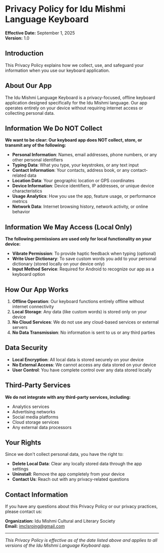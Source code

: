 # Privacy Policy for Idu Mishmi Language Keyboard

**Effective Date:** September 1, 2025  
**Version:** 1.0

## Introduction

This Privacy Policy explains how we collect, use, and safeguard your information when you use our keyboard application.

## About Our App

The Idu Mishmi Language Keyboard is a privacy-focused, offline keyboard application designed specifically for the Idu Mishmi language. Our app operates entirely on your device without requiring internet access or collecting personal data.

## Information We Do NOT Collect

**We want to be clear: Our keyboard app does NOT collect, store, or transmit any of the following:**

- **Personal Information**: Names, email addresses, phone numbers, or any other personal identifiers
- **Typing Data**: What you type, your keystrokes, or any text input
- **Contact Information**: Your contacts, address book, or any contact-related data
- **Location Data**: Your geographic location or GPS coordinates
- **Device Information**: Device identifiers, IP addresses, or unique device characteristics
- **Usage Analytics**: How you use the app, feature usage, or performance metrics
- **Network Data**: Internet browsing history, network activity, or online behavior

## Information We May Access (Local Only)

**The following permissions are used only for local functionality on your device:**

- **Vibrate Permission**: To provide haptic feedback when typing (optional)
- **Write User Dictionary**: To save custom words you add to your personal dictionary (stored locally on your device only)
- **Input Method Service**: Required for Android to recognize our app as a keyboard option

## How Our App Works

1. **Offline Operation**: Our keyboard functions entirely offline without internet connectivity
2. **Local Storage**: Any data (like custom words) is stored only on your device
3. **No Cloud Services**: We do not use any cloud-based services or external servers
4. **No Data Transmission**: No information is sent to us or any third parties

## Data Security

- **Local Encryption**: All local data is stored securely on your device
- **No External Access**: We cannot access any data stored on your device
- **User Control**: You have complete control over any data stored locally

## Third-Party Services

**We do not integrate with any third-party services, including:**
- Analytics services
- Advertising networks
- Social media platforms
- Cloud storage services
- Any external data processors

## Your Rights

Since we don't collect personal data, you have the right to:
- **Delete Local Data**: Clear any locally stored data through the app settings
- **Uninstall**: Remove the app completely from your device
- **Contact Us**: Reach out with any privacy-related questions

## Contact Information

If you have any questions about this Privacy Policy or our privacy practices, please contact us:

**Organization:** Idu Mishmi Cultural and Literary Society  
**Email:** imclsroing@gmail.com  

---

*This Privacy Policy is effective as of the date listed above and applies to all versions of the Idu Mishmi Language Keyboard app.*
